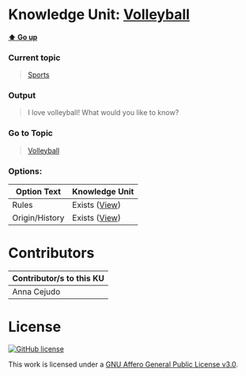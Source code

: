 # Knowledge Unit: [Volleyball](../../knowledge_units/sports/volleyball.md)

#### [:arrow_up: Go up](../../topics/sports.md)
### Current topic
> [Sports](../../topics/sports.md)
### Output
> I love volleyball! What would you like to know?
### Go to Topic
> [Volleyball](../../topics/volleyball.md)

### Options: 

| Option Text | Knowledge Unit |
| - | - |  
| Rules  |  Exists ([View](../../knowledge_units/volleyball/rules.md))  |  
| Origin/History  |  Exists ([View](../../knowledge_units/volleyball/originhistory.md))  | 

# Contributors

| Contributor/s to this KU |
| - | 
| Anna Cejudo |

# License
[![GitHub license](https://img.shields.io/github/license/inbrainz/cerebro)](https://github.com/inbrainz/cerebro/blob/master/LICENSE)

This work is licensed under a [GNU Affero General Public License v3.0](https://www.gnu.org/licenses/agpl-3.0.txt).